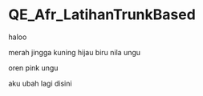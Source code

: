 # QE_Afr_LatihanTrunkBased
haloo

merah
jingga
kuning
hijau
biru
nila
ungu

oren
pink
ungu

aku
ubah
lagi
disini




